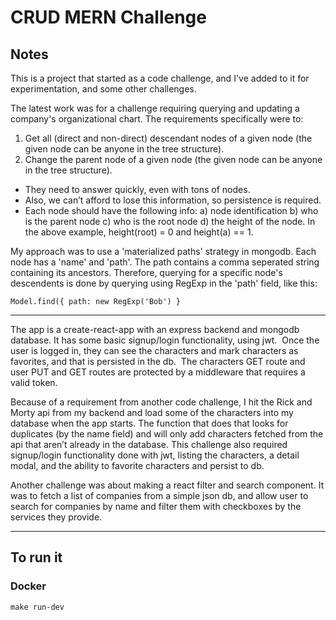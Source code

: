 # CRUD MERN Challenge

## Notes

This is a project that started as a code challenge, and I've added to it for experimentation, and some other challenges.

The latest work was for a challenge requiring querying and updating a company's organizational chart. The requirements specifically were to:

1. Get all (direct and non-direct) descendant nodes of a given node (the given node can be anyone in the tree structure).
2. Change the parent node of a given node (the given node can be anyone in the tree structure).

- They need to answer quickly, even with tons of nodes.
- Also, we can’t afford to lose this information, so persistence is required.
- Each node should have the following info:
  a) node identification
  b) who is the parent node
  c) who is the root node
  d) the height of the node. In the above example, height(root) = 0 and height(a) == 1.

My approach was to use a 'materialized paths' strategy in mongodb. Each node has a 'name' and 'path'. The path contains a comma seperated string containing its ancestors. Therefore, querying for a specific node's descendents is done by querying using RegExp in the 'path' field, like this:

```
Model.find({ path: new RegExp('Bob') }
```

---

The app is a create-react-app with an express backend and mongodb database. It has some basic signup/login functionality, using jwt.  Once the user is logged in, they can see the characters and mark characters as favorites, and that is persisted in the db.  The characters GET route and user PUT and GET routes are protected by a middleware that requires a valid token.

Because of a requirement from another code challenge, I hit the Rick and Morty api from my backend and load some of the characters into my database when the app starts. The function that does that looks for duplicates (by the name field) and will only add characters fetched from the api that aren’t already in the database. This challenge also required signup/login functionality done with jwt, listing the characters, a detail modal, and the ability to favorite characters and persist to db.

Another challenge was about making a react filter and search component. It was to fetch a list of companies from a simple json db, and allow user to search for companies by name and filter them with checkboxes by the services they provide.

---

## To run it

### Docker

```
make run-dev
```
